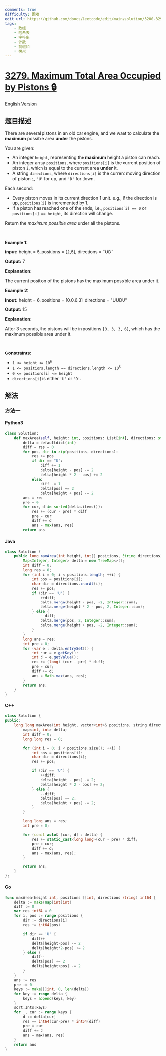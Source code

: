 ```yaml
---
comments: true
difficulty: 困难
edit_url: https://github.com/doocs/leetcode/edit/main/solution/3200-3299/3279.Maximum%20Total%20Area%20Occupied%20by%20Pistons/README.md
tags:
    - 数组
    - 哈希表
    - 字符串
    - 计数
    - 前缀和
    - 模拟
---
```


<!-- problem:start -->

# [3279. Maximum Total Area Occupied by Pistons 🔒](https://leetcode.cn/problems/maximum-total-area-occupied-by-pistons)

[English Version](/solution/3200-3299/3279.Maximum%20Total%20Area%20Occupied%20by%20Pistons/README_EN.md)

## 题目描述

<!-- description:start -->

<p>There are several pistons in an old car engine, and we want to calculate the <strong>maximum</strong> possible area <strong>under</strong> the pistons.</p>

<p>You are given:</p>

<ul>
	<li>An integer <code>height</code>, representing the <strong>maximum</strong> height a piston can reach.</li>
	<li>An integer array <code>positions</code>, where <code>positions[i]</code> is the current position of piston <code>i</code>, which is equal to the current area <strong>under</strong> it.</li>
	<li>A string <code>directions</code>, where <code>directions[i]</code> is the current moving direction of piston <code>i</code>, <code>&#39;U&#39;</code> for up, and <code>&#39;D&#39;</code> for down.</li>
</ul>

<p>Each second:</p>

<ul>
	<li>Every piston moves in its current direction 1 unit. e.g., if the direction is up, <code>positions[i]</code> is incremented by 1.</li>
	<li>If a piston has reached one of the ends, i.e., <code>positions[i] == 0</code> or <code>positions[i] == height</code>, its direction will change.</li>
</ul>

<p>Return the <em>maximum possible area</em> under all the pistons.</p>

<p>&nbsp;</p>
<p><strong class="example">Example 1:</strong></p>

<div class="example-block">
<p><strong>Input:</strong> <span class="example-io">height = 5, positions = [2,5], directions = &quot;UD&quot;</span></p>

<p><strong>Output:</strong> <span class="example-io">7</span></p>

<p><strong>Explanation:</strong></p>

<p>The current position of the pistons has the maximum possible area under it.</p>
</div>

<p><strong class="example">Example 2:</strong></p>

<div class="example-block">
<p><strong>Input:</strong> <span class="example-io">height = 6, positions = [0,0,6,3], directions = &quot;UUDU&quot;</span></p>

<p><strong>Output:</strong> <span class="example-io">15</span></p>

<p><strong>Explanation:</strong></p>

<p>After 3 seconds, the pistons will be in positions <code>[3, 3, 3, 6]</code>, which has the maximum possible area under it.</p>
</div>

<p>&nbsp;</p>
<p><strong>Constraints:</strong></p>

<ul>
	<li><code>1 &lt;= height &lt;= 10<sup>6</sup></code></li>
	<li><code>1 &lt;= positions.length == directions.length &lt;= 10<sup>5</sup></code></li>
	<li><code>0 &lt;= positions[i] &lt;= height</code></li>
	<li><code>directions[i]</code> is either <code>&#39;U&#39;</code> or <code>&#39;D&#39;</code>.</li>
</ul>

<!-- description:end -->

## 解法

<!-- solution:start -->

### 方法一

<!-- tabs:start -->

#### Python3

```python
class Solution:
    def maxArea(self, height: int, positions: List[int], directions: str) -> int:
        delta = defaultdict(int)
        diff = res = 0
        for pos, dir in zip(positions, directions):
            res += pos
            if dir == "U":
                diff += 1
                delta[height - pos] -= 2
                delta[height * 2 - pos] += 2
            else:
                diff -= 1
                delta[pos] += 2
                delta[height + pos] -= 2
        ans = res
        pre = 0
        for cur, d in sorted(delta.items()):
            res += (cur - pre) * diff
            pre = cur
            diff += d
            ans = max(ans, res)
        return ans
```

#### Java

```java
class Solution {
    public long maxArea(int height, int[] positions, String directions) {
        Map<Integer, Integer> delta = new TreeMap<>();
        int diff = 0;
        long res = 0;
        for (int i = 0; i < positions.length; ++i) {
            int pos = positions[i];
            char dir = directions.charAt(i);
            res += pos;
            if (dir == 'U') {
                ++diff;
                delta.merge(height - pos, -2, Integer::sum);
                delta.merge(height * 2 - pos, 2, Integer::sum);
            } else {
                --diff;
                delta.merge(pos, 2, Integer::sum);
                delta.merge(height + pos, -2, Integer::sum);
            }
        }
        long ans = res;
        int pre = 0;
        for (var e : delta.entrySet()) {
            int cur = e.getKey();
            int d = e.getValue();
            res += (long) (cur - pre) * diff;
            pre = cur;
            diff += d;
            ans = Math.max(ans, res);
        }
        return ans;
    }
}
```

#### C++

```cpp
class Solution {
public:
    long long maxArea(int height, vector<int>& positions, string directions) {
        map<int, int> delta;
        int diff = 0;
        long long res = 0;

        for (int i = 0; i < positions.size(); ++i) {
            int pos = positions[i];
            char dir = directions[i];
            res += pos;

            if (dir == 'U') {
                ++diff;
                delta[height - pos] -= 2;
                delta[height * 2 - pos] += 2;
            } else {
                --diff;
                delta[pos] += 2;
                delta[height + pos] -= 2;
            }
        }

        long long ans = res;
        int pre = 0;

        for (const auto& [cur, d] : delta) {
            res += static_cast<long long>(cur - pre) * diff;
            pre = cur;
            diff += d;
            ans = max(ans, res);
        }

        return ans;
    }
};
```

#### Go

```go
func maxArea(height int, positions []int, directions string) int64 {
	delta := make(map[int]int)
	diff := 0
	var res int64 = 0
	for i, pos := range positions {
		dir := directions[i]
		res += int64(pos)

		if dir == 'U' {
			diff++
			delta[height-pos] -= 2
			delta[height*2-pos] += 2
		} else {
			diff--
			delta[pos] += 2
			delta[height+pos] -= 2
		}
	}
	ans := res
	pre := 0
	keys := make([]int, 0, len(delta))
	for key := range delta {
		keys = append(keys, key)
	}
	sort.Ints(keys)
	for _, cur := range keys {
		d := delta[cur]
		res += int64(cur-pre) * int64(diff)
		pre = cur
		diff += d
		ans = max(ans, res)
	}
	return ans
}
```

<!-- tabs:end -->

<!-- solution:end -->

<!-- problem:end -->
